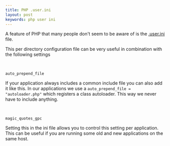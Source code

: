 ```yaml
---
title: PHP .user.ini
layout: post
keywords: php user ini
---
```


A feature of PHP that many people don't seem to be aware of is the [.user.ini](http://php.net/manual/en/configuration.file.per-user.php) file.

This per directory configuration file can be very useful in combination with the following settings  

&nbsp;  

`auto_prepend_file`

If your application always includes a common include file you can also add it like this. In our applications we use a `auto_prepend_file = "autoloader.php"` which registers a class autoloader. This way we never have to include anything.  

&nbsp;  

`magic_quotes_gpc`

Setting this in the ini file allows you to control this setting per application. This can be useful if you are running some old and new applications on the same host.

